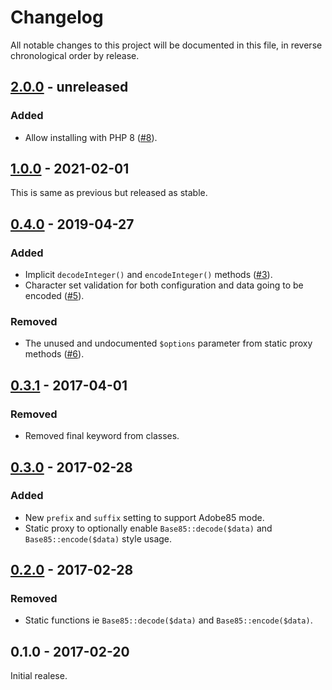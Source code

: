# Changelog

All notable changes to this project will be documented in this file, in reverse chronological order by release.

## [2.0.0](https://github.com/tuupola/base85/compare/0.4.0...2.x) - unreleased

### Added
- Allow installing with PHP 8 ([#8](https://github.com/tuupola/base85/pull/8)).

## [1.0.0](https://github.com/tuupola/base85/compare/0.4.0...1.0.0) - 2021-02-01

This is same as previous but released as stable.

## [0.4.0](https://github.com/tuupola/base85/compare/0.3.1...0.4.0) - 2019-04-27

### Added
- Implicit `decodeInteger()` and `encodeInteger()` methods ([#3](https://github.com/tuupola/base85/pull/3/files)).
- Character set validation for both configuration and data going to be encoded ([#5](https://github.com/tuupola/base85/pull/5/files)).

### Removed
- The unused and undocumented `$options` parameter from static proxy methods ([#6](https://github.com/tuupola/base85/pull/6/files)).


## [0.3.1](https://github.com/tuupola/base85/compare/0.3.0...0.3.1) - 2017-04-01

### Removed
- Removed final keyword from classes.

## [0.3.0](https://github.com/tuupola/base85/compare/0.2.0...0.3.0) - 2017-02-28

### Added
- New `prefix` and `suffix` setting to support Adobe85 mode.
- Static proxy to optionally enable `Base85::decode($data)` and `Base85::encode($data)` style usage.

## [0.2.0](https://github.com/tuupola/base85/compare/0.1.0...0.2.0) - 2017-02-28

### Removed
- Static functions ie `Base85::decode($data)` and `Base85::encode($data)`.

## 0.1.0 - 2017-02-20

Initial realese.
